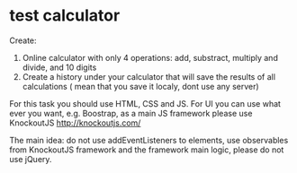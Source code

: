 # test calculator

Create:
1) Online calculator with only 4 operations: add, substract, multiply and divide, and 10 digits
2) Create a history under your calculator that will save the results of all calculations ( mean that you save it localy, dont use any server) 

For this task you should use HTML, CSS and JS. For UI you can use what ever you want, e.g. Boostrap, as a main JS framework please use KnockoutJS http://knockoutjs.com/

The main idea: do not use addEventListeners to elements, use observables from KnockoutJS framework and the framework main logic, please do not use jQuery.
